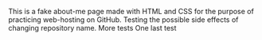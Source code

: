 This is a fake about-me page made with HTML and CSS for the purpose of practicing web-hosting on GitHub.
Testing the possible side effects of changing repository name.
More tests
One last test
